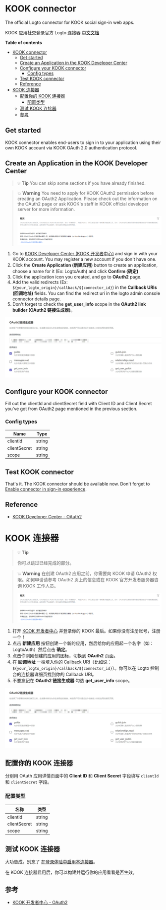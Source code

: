 # KOOK connector

The official Logto connector for KOOK social sign-in web apps.

KOOK 应用社交登录官方 Logto 连接器 [中文文档](#kook-连接器)

**Table of contents**
- [KOOK connector](#kook-connector)
  - [Get started](#get-started)
  - [Create an Application in the KOOK Developer Center](#create-an-application-in-the-kook-developer-center)
  - [Configure your KOOK connector](#configure-your-kook-connector)
    - [Config types](#config-types)
  - [Test KOOK connector](#test-kook-connector)
  - [Reference](#reference)
- [KOOK 连接器](#kook-连接器)
  - [配置你的 KOOK 连接器](#配置你的-kook-连接器)
    - [配置类型](#配置类型)
  - [测试 KOOK 连接器](#测试-kook-连接器)
  - [参考](#参考)


## Get started

KOOK connector enables end-users to sign in to your application using their own KOOK account via KOOK OAuth 2.0 authentication protocol.

## Create an Application in the KOOK Developer Center

> 💡 **Tip**
> You can skip some sections if you have already finished.

> 💥 **Warning**
> You need to apply for KOOK OAuth2 permission before creating an OAuth2 Application. Please check out the information on the OAuth2 page or ask KOOK's staff in KOOK official developer server for more information.
> 
> ![OAuth2 permission required page](/packages/connectors/connector-kook/docs/oauth2-permission-required-page.png)

1. Go to [KOOK Developer Center (KOOK 开发者中心)](https://developer.kookapp.cn/app/index) and sign in with your KOOK account. You may register a new account if you don't have one.
2. Click the **Create Application (新建应用)** button to create an application, choose a name for it (Ex: LogtoAuth) and click **Confirm (确定)**
3. Click the application icon you created, and go to **OAuth2** page.
4. Add the valid redirects (Ex: `${your_logto_origin}/callback/${connector_id}`) in the **Callback URIs (回调地址)** fields. You can find the redirect uri in the logto admin console connector details page.
5. Don't forget to check the **get_user_info** scope in the **OAuth2 link builder (OAuth2 链接生成器)**。

![OAuth2 link builder (OAuth2 链接生成器)](/packages/connectors/connector-kook/docs/oauth2-link-builder.png)

## Configure your KOOK connector

Fill out the clientId and clientSecret field with Client ID and Client Secret you've got from OAuth2 page mentioned in the previous section.

### Config types

| Name         | Type   |
| ------------ | ------ |
| clientId     | string |
| clientSecret | string |
| scope        | string |

## Test KOOK connector

That's it. The KOOK connector should be available now. Don't forget to [Enable connector in sign-in experience](https://docs.logto.io/docs/recipes/configure-connectors/social-connector/enable-social-sign-in/).

## Reference

- [KOOK Developer Center - OAuth2](https://developer.kookapp.cn/doc/oauth2)

# KOOK 连接器

> 💡 **Tip**
> 
> 你可以跳过已经完成的部分。

> 💥 **Warning**
> 在创建 OAuth2 应用之前，你需要向 KOOK 申请 OAuth2 权限。如何申请请参考 OAuth2 页上的信息或在 KOOK 官方开发者服务器咨询 KOOK 工作人员。
>
> ![需要授权 OAuth2 权限](/packages/connectors/connector-kook/docs/oauth2-permission-required-page.png)

1. 打开 [KOOK 开发者中心](https://developer.kookapp.cn/app/index) 并登录你的 KOOK 最后。如果你没有注册账号，注册一个！
2. 点击 **新建应用** 按钮创建一个新的应用，然后给你的应用起一个名字（如：LogtoAuth）然后点击 **确定**。
3. 点击你刚刚创建的应用的图标，切换到 **OAuth2** 页面。
4. 在 **回调地址** 一栏填入你的 Callback URI（比如说：`${your_logto_origin}/callback/${connector_id}`）。你可以在 Logto 控制台的连接器详细页找到你的 Callback URI。
5. 不要忘记在 **OAuth2 链接生成器** 勾选 **get_user_info** scope。

![OAuth2 链接生成器](/packages/connectors/connector-kook/docs/oauth2-link-builder.png)

## 配置你的 KOOK 连接器

分别用 OAuth 应用详情页面中的 **Client ID** 和 **Client Secret** 字段填写 `clientId` 和 `clientSecret` 字段。

### 配置类型

| 名称         | 类型   |
| ------------ | ------ |
| clientId     | string |
| clientSecret | string |
| scope        | string |

## 测试 KOOK 连接器

大功告成。别忘了 [在登录体验中启用本连接器](https://docs.logto.io/docs/recipes/configure-connectors/social-connector/enable-social-sign-in/)。

在 KOOK 连接器启用后，你可以构建并运行你的应用看看是否生效。

## 参考

- [KOOK 开发者中心 - OAuth2](https://developer.kookapp.cn/doc/oauth2)
